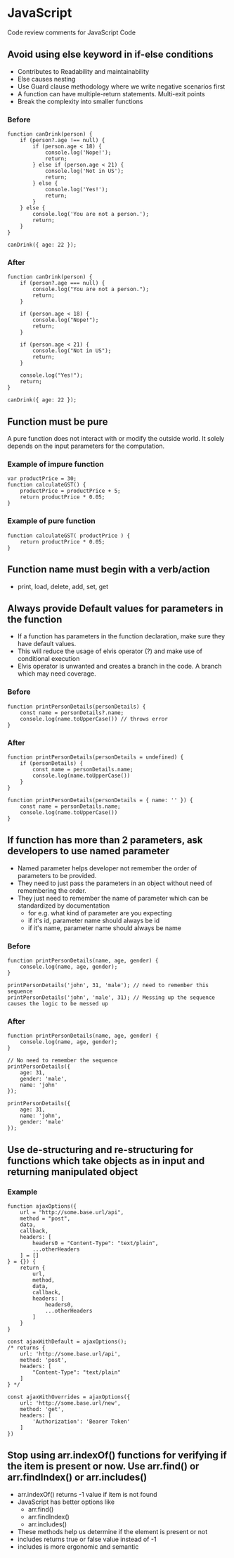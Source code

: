 # JavaScript
Code review comments for JavaScript Code

## Avoid using else keyword in if-else conditions
- Contributes to Readability and maintainability
- Else causes nesting 
- Use Guard clause methodology where we write negative scenarios first
- A function can have multiple-return statements. Multi-exit points
- Break the complexity into smaller functions

### Before
```
function canDrink(person) {
    if (person?.age !== null) {
        if (person.age < 18) {
            console.log('Nope!');
            return;
        } else if (person.age < 21) {
            console.log('Not in US');
            return;
        } else {
            console.log('Yes!');
            return;
        }
    } else {
        console.log('You are not a person.');
        return;
    }
}

canDrink({ age: 22 });
```

### After
```
function canDrink(person) {
    if (person?.age === null) {
        console.log("You are not a person.");
        return;
    }
  
    if (person.age < 18) {
        console.log("Nope!");
        return;
    }
    
    if (person.age < 21) {
        console.log("Not in US");
        return;
    }
    
    console.log("Yes!");
    return;
}

canDrink({ age: 22 });
```

## Function must be pure
A pure function does not interact with or modify the outside world. It solely depends on the input parameters for the computation.

### Example of impure function
```
var productPrice = 30;
function calculateGST() {
    productPrice = productPrice + 5;
    return productPrice * 0.05;
}
```
### Example of pure function
```
function calculateGST( productPrice ) {
    return productPrice * 0.05;
}
```

## Function name must begin with a verb/action
- print, load, delete, add, set, get

## Always provide Default values for parameters in the function
- If a function has parameters in the function declaration, make sure they have default values.
- This will reduce the usage of elvis operator (?) and make use of conditional execution
- Elvis operator is unwanted and creates a branch in the code. A branch which may need coverage.

### Before
```
function printPersonDetails(personDetails) {
    const name = personDetails?.name;
    console.log(name.toUpperCase()) // throws error
}
```

### After
```
function printPersonDetails(personDetails = undefined) {
    if (personDetails) {
        const name = personDetails.name;
        console.log(name.toUpperCase())
    }
}
```

```
function printPersonDetails(personDetails = { name: '' }) {
    const name = personDetails.name;
    console.log(name.toUpperCase())
}
```

## If function has more than 2 parameters, ask developers to use named parameter
- Named parameter helps developer not remember the order of parameters to be provided.
- They need to just pass the parameters in an object without need of remembering the order.
- They just need to remember the name of parameter which can be standardized by documentation
    - for e.g. what kind of parameter are you expecting
    - if it's id, parameter name should always be id
    - if it's name, parameter name should always be name

### Before
```
function printPersonDetails(name, age, gender) {
    console.log(name, age, gender);
}

printPersonDetails('john', 31, 'male'); // need to remember this sequence
printPersonDetails('john', 'male', 31); // Messing up the sequence causes the logic to be messed up
```

### After
```
function printPersonDetails(name, age, gender) {
    console.log(name, age, gender);
}

// No need to remember the sequence
printPersonDetails({
    age: 31,
    gender: 'male',
    name: 'john'
});

printPersonDetails({
    age: 31,
    name: 'john',
    gender: 'male'
});
```

## Use de-structuring and re-structuring for functions which take objects as in input and returning manipulated object
### Example
```
function ajaxOptions({
    url = "http://some.base.url/api",
    method = "post",
    data,
    callback,
    headers: [
        headers0 = "Content-Type": "text/plain",
        ...otherHeaders
    ] = []
} = {}) {
    return {
        url,
        method,
        data,
        callback,
        headers: [
            headers0,
            ...otherHeaders
        ]
    }
}

const ajaxWithDefault = ajaxOptions();
/* returns {
    url: 'http://some.base.url/api',
    method: 'post',
    headers: [
        "Content-Type": "text/plain"
    ]
} */

const ajaxWithOverrides = ajaxOptions({
    url: 'http://some.base.url/new',
    method: 'get',
    headers: [
        'Authorization': 'Bearer Token'
    ]
})
```

## Stop using arr.indexOf() functions for verifying if the item is present or now. Use arr.find() or arr.findIndex() or arr.includes()
- arr.indexOf() returns -1 value if item is not found
- JavaScript has better options like
    - arr.find()
    - arr.findIndex()
    - arr.includes()
- These methods help us determine if the element is present or not
- includes returns true or false value instead of -1
- includes is more ergonomic and semantic

